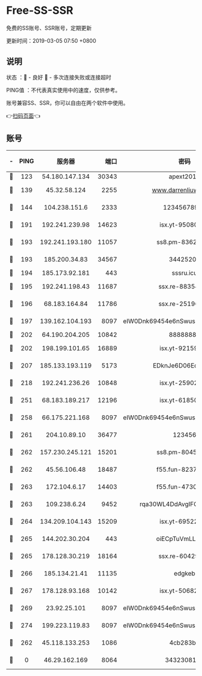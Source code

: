 # Free-SS-SSR

免费的SS账号、SSR账号，定期更新

更新时间：2019-03-05 07:50 +0800

## 说明

状态     ：🙂 - 良好 🙁 - 多次连接失败或连接超时

PING值   ：不代表真实使用中的速度，仅供参考。

账号兼容SS、SSR，你可以自由在两个软件中使用。

👉[扫码页面](https://liesauer.github.io/free-ss-ssr.github.io/)👈

## 账号

|-|PING|服务器|端口|密码|加密方式|区域|
|:----:|:----:|:-----:|-----:|:----:|:----:|:----:|
|🙂|123|54.180.147.134|30343|apext2019|chacha20|KR|
|🙂|139|45.32.58.124|2255|www.darrenliuwei.com|aes-256-cfb|JP|
|🙂|144|104.238.151.6|2333|12345678900|aes-256-cfb|JP|
|🙂|191|192.241.239.98|14623|isx.yt-95080154|aes-256-cfb|US|
|🙂|193|192.241.193.180|11057|ss8.pm-83620677|aes-256-cfb|US|
|🙂|193|185.200.34.83|34567|34425208|aes-256-cfb|US|
|🙂|194|185.173.92.181|443|sssru.icu|rc4-md5|RU|
|🙂|195|192.241.198.43|11687|ssx.re-88354290|aes-256-cfb|US|
|🙂|196|68.183.164.84|11786|ssx.re-25196932|aes-256-cfb|US|
|🙂|197|139.162.104.193|8097|eIW0Dnk69454e6nSwuspv9DmS201tQ0D|aes-256-cfb|JP|
|🙂|202|64.190.204.205|10842|88888888|rc4-md5|US|
|🙂|202|198.199.101.65|16889|isx.yt-92159574|aes-256-cfb|US|
|🙂|207|185.133.193.119|5173|EDknJe6D06EoWDaw|aes-256-cfb|US|
|🙂|218|192.241.236.26|10848|isx.yt-25902740|aes-256-cfb|US|
|🙂|251|68.183.189.217|12196|isx.yt-61850087|aes-256-cfb|SG|
|🙂|258|66.175.221.168|8097|eIW0Dnk69454e6nSwuspv9DmS201tQ0D|aes-256-cfb|US|
|🙂|261|204.10.89.10|36477|123456|aes-256-cfb|US|
|🙂|262|157.230.245.121|15201|ss8.pm-80454151|aes-256-cfb|SG|
|🙂|262|45.56.106.48|18487|f55.fun-82379795|aes-256-cfb|US|
|🙂|263|172.104.6.17|14403|f55.fun-47304627|aes-256-cfb|US|
|🙂|263|109.238.6.24|9452|rqa30WL4DdAvgIFG6Fs3znzTa|aes-256-cfb|FR|
|🙂|264|134.209.104.143|15209|isx.yt-69522000|aes-256-cfb|SG|
|🙂|265|144.202.30.204|443|oiECpTuVmLLxk4Ts|aes-256-cfb|US|
|🙂|265|178.128.30.219|18164|ssx.re-60429944|aes-256-cfb|SG|
|🙂|266|185.134.21.41|11135|edgkeb|aes-256-cfb|GB|
|🙂|267|178.128.93.168|10142|isx.yt-50682573|aes-256-cfb|SG|
|🙂|269|23.92.25.101|8097|eIW0Dnk69454e6nSwuspv9DmS201tQ0D|aes-256-cfb|US|
|🙂|274|199.223.119.83|8097|eIW0Dnk69454e6nSwuspv9DmS201tQ0D|aes-256-cfb|US|
|🙂|262|45.118.133.253|1086|4cb283b8|aes-256-cfb|SG|
|🙁|0|46.29.162.169|8064|3432308177|aes-256-cfb|RU|
